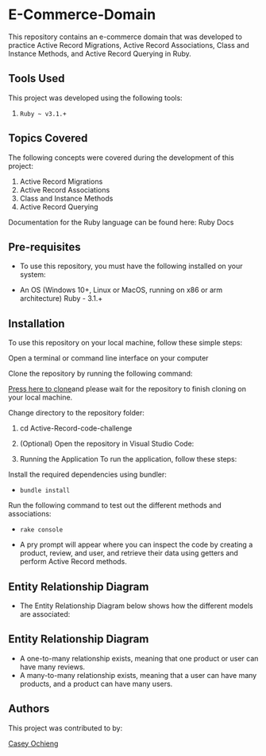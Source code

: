 # E-Commerce-Domain
This repository contains an e-commerce domain that was developed to practice Active Record Migrations, Active Record Associations, Class and Instance Methods, and Active Record Querying in Ruby.

## Tools Used
This project was developed using the following tools:

1. `Ruby ~ v3.1.+`
## Topics Covered
The following concepts were covered during the development of this project:

1. Active Record Migrations
2. Active Record Associations
3. Class and Instance Methods
4. Active Record Querying

Documentation for the Ruby language can be found here: Ruby Docs

## Pre-requisites
- To use this repository, you must have the following installed on your system:

- An OS (Windows 10+, Linux or MacOS, running on x86 or arm architecture)
Ruby - 3.1.+
## Installation
To use this repository on your local machine, follow these simple steps:

Open a terminal or command line interface on your computer

Clone the repository by running the following command:

[Press here to clone](https://github.com/CaseyOchieng/Active-Record-code-challenge)and please 
 wait for the repository to finish cloning on your local machine.

Change directory to the repository folder:


1. cd Active-Record-code-challenge 

2. (Optional) Open the repository in Visual Studio Code:

3.  Running the Application
To run the application, follow these steps:

Install the required dependencies using bundler:

 - `bundle install`

Run the following command to test out the different methods and associations:

- `rake console`

- A pry prompt will appear where you can inspect the code by creating a product, review, and user, and retrieve their data using getters and perform Active Record methods.

## Entity Relationship Diagram
- The Entity Relationship Diagram below shows how the different models are associated:

## Entity Relationship Diagram

- A one-to-many relationship exists, meaning that one product or user can have many reviews.
- A many-to-many relationship exists, meaning that a user can have many products, and a product can have many users.
## Authors
This project was contributed to by:

[Casey Ochieng](https://github.com/CaseyOchieng)


